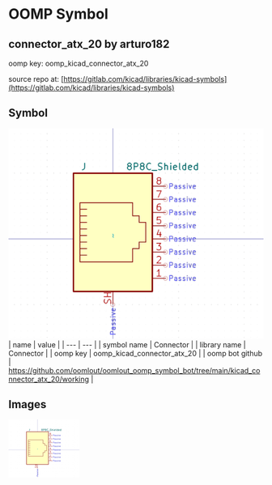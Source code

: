 # OOMP Symbol  
## connector_atx_20  by arturo182  
  
oomp key: oomp_kicad_connector_atx_20  
  
source repo at: [https://gitlab.com/kicad/libraries/kicad-symbols](https://gitlab.com/kicad/libraries/kicad-symbols)  
## Symbol  
  
[![working.png](working_600.png)](working.png)  
| name | value | 
| --- | --- | 
| symbol name | Connector | 
| library name | Connector | 
| oomp key | oomp_kicad_connector_atx_20 | 
| oomp bot github | https://github.com/oomlout/oomlout_oomp_symbol_bot/tree/main/kicad_connector_atx_20/working | 
## Images  
  
[![working.png](working_140.png)](working.png)  
